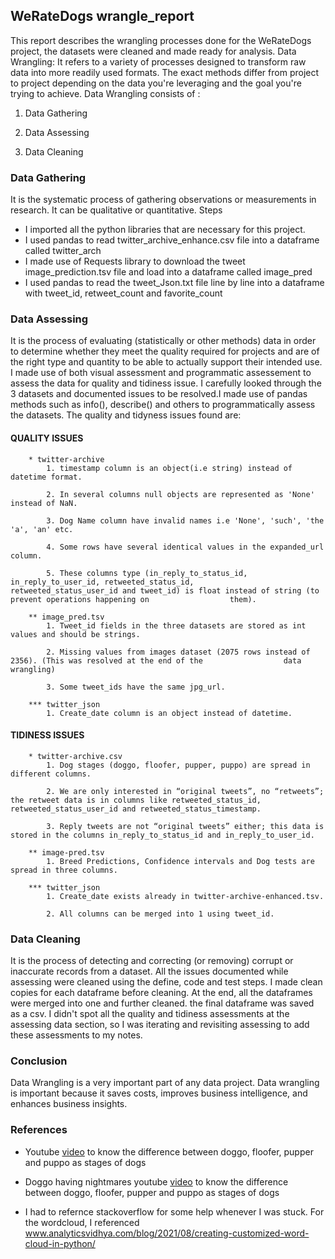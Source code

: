 ## WeRateDogs wrangle_report
This report describes the wrangling processes done for the WeRateDogs project, the datasets were cleaned and made ready for analysis.
Data Wrangling: It refers to a variety of processes designed to transform raw data into more readily used formats. The exact methods differ from project to project depending on the data you're leveraging and the goal you're trying to achieve.
Data Wrangling consists of :

1. Data Gathering

2. Data Assessing

3. Data Cleaning
### Data Gathering

It is the systematic process of gathering observations or measurements in research. It can be qualitative or quantitative.
Steps

- I imported all the python libraries that are necessary for this project.
- I used pandas to read twitter_archive_enhance.csv file into a dataframe called twitter_arch
- I made use of Requests library to download the tweet image_prediction.tsv file and load into a dataframe called image_pred
- I used pandas to read the tweet_Json.txt file line by line into a dataframe with tweet_id, retweet_count and favorite_count
### Data Assessing

It is the process of evaluating (statistically or other methods) data in order to determine whether they meet the quality required for projects  and are of the right type and quantity to be able to actually support their intended use.
I made use of both visual assessment and programmatic assessement to assess the data for quality and tidiness issue. I carefully looked through the 3 datasets and documented issues to be resolved.I made use of pandas methods such as info(), describe() and others to programmatically assess the datasets. The quality and tidyness issues found are:
#### QUALITY ISSUES
        * twitter-archive
            1. timestamp column is an object(i.e string) instead of datetime format. 

            2. In several columns null objects are represented as 'None' instead of NaN. 

            3. Dog Name column have invalid names i.e 'None', 'such', 'the 'a', 'an' etc. 

            4. Some rows have several identical values in the expanded_url column. 

            5. These columns type (in_reply_to_status_id, in_reply_to_user_id, retweeted_status_id,                                       retweeted_status_user_id and tweet_id) is float instead of string (to prevent operations happening on                  them).

        ** image_pred.tsv
            1. Tweet_id fields in the three datasets are stored as int values and should be strings. 

            2. Missing values from images dataset (2075 rows instead of 2356). (This was resolved at the end of the                  data wrangling)

            3. Some tweet_ids have the same jpg_url.
        
        *** twitter_json
            1. Create_date column is an object instead of datetime. 
  

#### TIDINESS ISSUES

        * twitter-archive.csv
            1. Dog stages (doggo, floofer, pupper, puppo) are spread in different columns. 

            2. We are only interested in “original tweets”, no “retweets”; the retweet data is in columns like retweeted_status_id, retweeted_status_user_id and retweeted_status_timestamp. 

            3. Reply tweets are not “original tweets” either; this data is stored in the columns in_reply_to_status_id and in_reply_to_user_id. 

        ** image-pred.tsv
            1. Breed Predictions, Confidence intervals and Dog tests are spread in three columns. 

        *** twitter_json
            1. Create_date exists already in twitter-archive-enhanced.tsv. 

            2. All columns can be merged into 1 using tweet_id. 
### Data Cleaning


It is the process of detecting and correcting (or removing) corrupt or inaccurate records from a dataset.
All the issues documented while assessing were cleaned using the define, code and test steps. I made clean copies for each dataframe before cleaning. At the end, all the dataframes were merged into one and further cleaned. the final dataframe was saved as a csv. I didn't spot all the quality and tidiness assessments at the assessing data section, so I was iterating and revisiting assessing to add these assessments to my notes.
### Conclusion


Data Wrangling is a very important part of any data project. Data wrangling is important because it saves costs, improves business intelligence, and enhances business insights.
### References

- Youtube [video](https://youtu.be/_vRHGRWi9_U) to know the difference between doggo, floofer, pupper and puppo as stages of dogs

- Doggo having nightmares youtube [video](https://youtu.be/WdIfjzreRnM) to know the difference between doggo, floofer, pupper and puppo as stages of dogs

- I had to refernce stackoverflow for some help whenever I was stuck. For the wordcloud, I referenced  www.analyticsvidhya.com/blog/2021/08/creating-customized-word-cloud-in-python/

